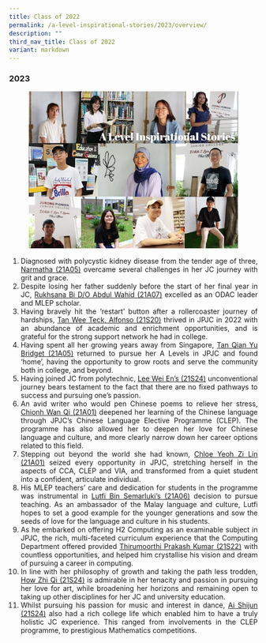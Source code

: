 ```yaml
---
title: Class of 2022
permalink: /a-level-inspirational-stories/2023/overview/
description: ""
third_nav_title: Class of 2022
variant: markdown
---
```

<div align="justify">

<h3><strong>2023</strong></h3>

<figure>
<img src="/images/Accomplishment/2023%20inspiring/A%20Level%20Inspirational%20Stories%202023%20Landing%20Page%20Collage.jpg">
</figure>


	
<ol>
<li>Diagnosed with polycystic kidney disease from the tender age of three, <a href="/a-level-inspirational-stories/2023/Narmatha">Narmatha (21A05)</a> overcame several challenges in her JC journey with grit and grace.</li>

<li>Despite losing her father suddenly before the start of her final year in JC, <a href="/a-level-inspirational-stories/2023/Rukhsana">Rukhsana Bi D/O Abdul Wahid (21A07)</a> excelled as an ODAC leader and MLEP scholar.</li>

<li>Having bravely hit the ‘restart’ button after a rollercoaster journey of hardships, <a href="/a-level-inspirational-stories/2023/TanWeeTeckAlfonso">Tan Wee Teck, Alfonso (21S20)</a> thrived in JPJC in 2022 with an abundance of academic and enrichment opportunities, and is grateful for the strong support network he had in college.</li>	
	
<li>Having spent all her growing years away from Singapore, <a href="/a-level-inspirational-stories/2023/TanQianYuBridget">Tan Qian Yu Bridget (21A05)</a> returned to pursue her A Levels in JPJC and found ‘home’, having the opportunity to grow roots and serve the community both in college, and beyond.</li>	
	
<li>Having joined JC from polytechnic, 
<a href="/a-level-inspirational-stories/2023/LeeWeiEn">Lee Wei En’s (21S24)</a> unconventional journey bears testament to the fact that there are no fixed pathways to success and pursuing one’s passion.</li>
	
<li>An avid writer who would pen Chinese poems to relieve her stress, <a href="/a-level-inspirational-stories/2023/ChionhWanQi">Chionh Wan Qi (21A01)</a> deepened her learning of the Chinese language through JPJC’s Chinese Language Elective Programme (CLEP). The programme has also allowed her to deepen her love for Chinese language and culture, and more clearly narrow down her career options related to this field.</li>	
	
<li>Stepping out beyond the world she had known, <a href="/a-level-inspirational-stories/2023/ChloeYeohZiLin">Chloe Yeoh Zi Lin (21A01)</a>  seized every opportunity in JPJC, stretching herself in the aspects of CCA, CLEP and VIA, and transformed from a quiet student into a confident, articulate individual.</li>
	
<li>His MLEP teachers’ care and dedication for students in the programme was instrumental in <a href="/a-level-inspirational-stories/2023/LutfiBinSemarluki">Lutfi Bin Semarluki’s (21A06)</a> decision to pursue teaching. As an ambassador of the Malay language and culture, Lutfi hopes to set a good example for the younger generations and sow the seeds of love for the language and culture in his students.</li>
	
<li>As he embarked on offering H2 Computing as an examinable subject in JPJC, the rich, multi-faceted curriculum experience that the Computing Department offered provided <a href="/a-level-inspirational-stories/2023/ThirumoorthiPrakashKumar">Thirumoorthi Prakash Kumar (21S22)</a> with countless opportunities, and helped him crystallise his vision and dream of pursuing a career in computing.</li>	
	
<li>In line with her philosophy of growth and taking the path less trodden, <a href="/a-level-inspirational-stories/2023/HowZhiQi">	How Zhi Qi (21S24)</a> is admirable in her tenacity and passion in pursuing her love for art, while broadening her horizons and remaining open to taking up other disciplines for her JC and university education.</li>
	
<li>Whilst pursuing his passion for music and interest in dance, <a href="/a-level-inspirational-stories/2023/AiShijun">Ai Shijun (21S24)</a> also had a rich college life which enabled him to have a truly holistic JC experience. This ranged from involvements in the CLEP programme, to prestigious Mathematics competitions.</li>	
	
	
</ol></div>